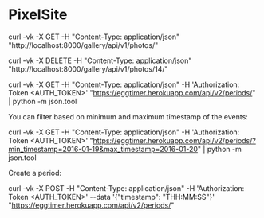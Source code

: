 # PixelSite
curl -vk -X GET -H "Content-Type: application/json" "http://localhost:8000/gallery/api/v1/photos/"

curl -vk -X DELETE -H "Content-Type: application/json" "http://localhost:8000/gallery/api/v1/photos/14/"

curl -vk -X GET -H "Content-Type: application/json" -H 'Authorization: Token <AUTH_TOKEN>' "https://eggtimer.herokuapp.com/api/v2/periods/" | python -m json.tool

You can filter based on minimum and maximum timestamp of the events:

curl -vk -X GET -H "Content-Type: application/json" -H 'Authorization: Token <AUTH_TOKEN>' "https://eggtimer.herokuapp.com/api/v2/periods/?min_timestamp=2016-01-19&max_timestamp=2016-01-20" | python -m json.tool

Create a period:

curl -vk -X POST -H "Content-Type: application/json" -H 'Authorization: Token <AUTH_TOKEN>' --data '{"timestamp": "THH:MM:SS"}' "https://eggtimer.herokuapp.com/api/v2/periods/"